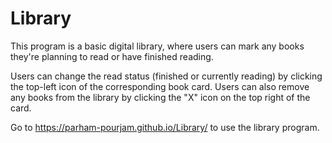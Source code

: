 # Library

This program is a basic digital library, where users can mark any books they're planning to read or have finished reading. 

Users can change the read status (finished or currently reading) by clicking the top-left icon of the corresponding book card. Users can also remove any books from the library by clicking the "X" icon on the top right of the card. 

Go to https://parham-pourjam.github.io/Library/ to use the library program.
